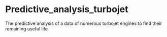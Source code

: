 # Predictive_analysis_turbojet
The predictive analysis of a data of numerous turbojet engines to find their remaining useful life
